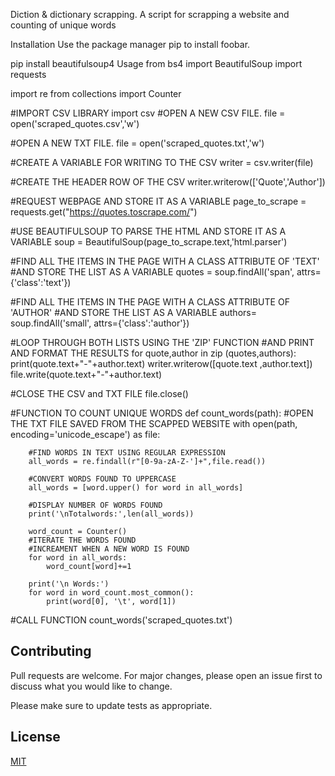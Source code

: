 Diction & dictionary scrapping.
A script for scrapping a website and counting of unique words

Installation
Use the package manager pip to install foobar.

pip install beautifulsoup4
Usage
from bs4 import BeautifulSoup
import requests

import re
from collections import Counter

#IMPORT CSV LIBRARY
import  csv
#OPEN A NEW CSV FILE. 
file = open('scraped_quotes.csv','w')

#OPEN A NEW TXT FILE. 
file = open('scraped_quotes.txt','w')


#CREATE A VARIABLE FOR WRITING TO THE CSV
writer = csv.writer(file)


#CREATE THE HEADER ROW OF THE CSV
writer.writerow(['Quote','Author'])

#REQUEST WEBPAGE AND STORE IT AS A VARIABLE
page_to_scrape = requests.get("https://quotes.toscrape.com/")

#USE BEAUTIFULSOUP TO PARSE THE HTML AND STORE IT AS A VARIABLE
soup = BeautifulSoup(page_to_scrape.text,'html.parser')

#FIND ALL THE ITEMS IN THE PAGE WITH A CLASS ATTRIBUTE OF 'TEXT'
#AND STORE THE LIST AS A VARIABLE
quotes = soup.findAll('span', attrs={'class':'text'})

#FIND ALL THE ITEMS IN THE PAGE WITH A CLASS ATTRIBUTE OF 'AUTHOR'
#AND STORE THE LIST AS A VARIABLE
authors= soup.findAll('small', attrs={'class':'author'})

#LOOP THROUGH BOTH LISTS USING THE 'ZIP' FUNCTION
#AND PRINT AND FORMAT THE RESULTS
for quote,author in zip (quotes,authors):
    print(quote.text+"-"+author.text)
    writer.writerow([quote.text ,author.text])
    file.write(quote.text+"-"+author.text)

#CLOSE THE CSV and TXT FILE
file.close()

#FUNCTION TO COUNT UNIQUE WORDS
def count_words(path):
    #OPEN THE TXT FILE SAVED FROM THE SCAPPED WEBSITE
    with  open(path, encoding='unicode_escape') as file:

        #FIND WORDS IN TEXT USING REGULAR EXPRESSION
        all_words = re.findall(r"[0-9a-zA-Z-']+",file.read())

        #CONVERT WORDS FOUND TO UPPERCASE
        all_words = [word.upper() for word in all_words] 

        #DISPLAY NUMBER OF WORDS FOUND
        print('\nTotalwords:',len(all_words))

        word_count = Counter()
        #ITERATE THE WORDS FOUND
        #INCREAMENT WHEN A NEW WORD IS FOUND
        for word in all_words:
            word_count[word]+=1
            
        print('\n Words:')
        for word in word_count.most_common():
            print(word[0], '\t', word[1])


#CALL FUNCTION
count_words('scraped_quotes.txt')

## Contributing
Pull requests are welcome. For major changes, please open an issue first to discuss what you would like to change.

Please make sure to update tests as appropriate.

## License
[MIT](https://choosealicense.com/licenses/mit/)